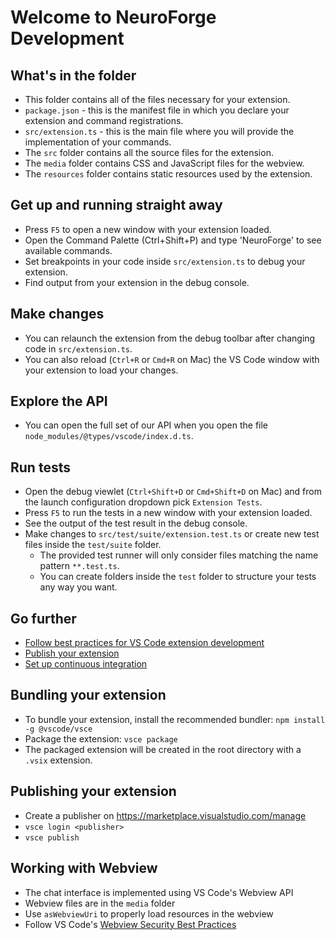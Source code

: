 # Welcome to NeuroForge Development

## What's in the folder

- This folder contains all of the files necessary for your extension.
- `package.json` - this is the manifest file in which you declare your extension and command registrations.
- `src/extension.ts` - this is the main file where you will provide the implementation of your commands.
- The `src` folder contains all the source files for the extension.
- The `media` folder contains CSS and JavaScript files for the webview.
- The `resources` folder contains static resources used by the extension.

## Get up and running straight away

- Press `F5` to open a new window with your extension loaded.
- Open the Command Palette (Ctrl+Shift+P) and type 'NeuroForge' to see available commands.
- Set breakpoints in your code inside `src/extension.ts` to debug your extension.
- Find output from your extension in the debug console.

## Make changes

- You can relaunch the extension from the debug toolbar after changing code in `src/extension.ts`.
- You can also reload (`Ctrl+R` or `Cmd+R` on Mac) the VS Code window with your extension to load your changes.

## Explore the API

- You can open the full set of our API when you open the file `node_modules/@types/vscode/index.d.ts`.

## Run tests

- Open the debug viewlet (`Ctrl+Shift+D` or `Cmd+Shift+D` on Mac) and from the launch configuration dropdown pick `Extension Tests`.
- Press `F5` to run the tests in a new window with your extension loaded.
- See the output of the test result in the debug console.
- Make changes to `src/test/suite/extension.test.ts` or create new test files inside the `test/suite` folder.
  - The provided test runner will only consider files matching the name pattern `**.test.ts`.
  - You can create folders inside the `test` folder to structure your tests any way you want.

## Go further

- [Follow best practices for VS Code extension development](https://code.visualstudio.com/api/references/extension-guidelines)
- [Publish your extension](https://code.visualstudio.com/api/working-with-extensions/publishing-extension)
- [Set up continuous integration](https://code.visualstudio.com/api/working-with-extensions/continuous-integration)

## Bundling your extension

- To bundle your extension, install the recommended bundler: `npm install -g @vscode/vsce`
- Package the extension: `vsce package`
- The packaged extension will be created in the root directory with a `.vsix` extension.

## Publishing your extension

- Create a publisher on https://marketplace.visualstudio.com/manage
- `vsce login <publisher>`
- `vsce publish`

## Working with Webview

- The chat interface is implemented using VS Code's Webview API
- Webview files are in the `media` folder
- Use `asWebviewUri` to properly load resources in the webview
- Follow VS Code's [Webview Security Best Practices](https://code.visualstudio.com/api/extension-guides/webview#security)
